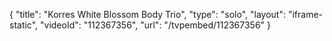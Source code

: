 {
    "title": "Korres White Blossom Body Trio",
    "type": "solo",
    "layout": "iframe-static",
    "videoId": "112367356",
    "url": "\/tvpembed\/112367356"
}